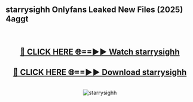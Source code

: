 <h2>starrysighh Onlyfans Leaked New Files (2025) 4aggt</h2>
<br>
<div align="center">
<h2><a href="https://mediafiles.top/starrysighh&ref=git" rel="nofollow">🔴 CLICK HERE 🌐==►► Watch starrysighh</a></h2>
<h2><a href="https://mediafiles.top/starrysighh&ref=git" rel="nofollow">🔴 CLICK HERE 🌐==►► Download starrysighh</a></h2>
<br>
<a href="https://mediafiles.top/starrysighh&ref=git" rel="nofollow" data-target="animated-image.originalLink"><img src="https://i.ibb.co.com/xMMVF88/686577567.gif" alt="starrysighh" style="max-width: 100%; display: inline-block;" data-target="animated-image.originalImage"></a>
</div>
<br>
<br>